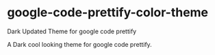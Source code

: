 # google-code-prettify-color-theme
Dark Updated Theme for google code prettify

A Dark cool looking theme for google code prettify.
